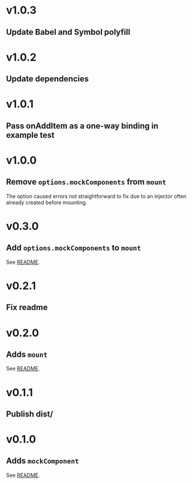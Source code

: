 # v1.0.3
## Update Babel and Symbol polyfill

# v1.0.2
## Update dependencies

# v1.0.1
## Pass onAddItem as a one-way binding in example test

# v1.0.0
## Remove `options.mockComponents` from `mount`

The option caused errors not straightforward to fix due to an injector often already created before mounting.

# v0.3.0
## Add `options.mockComponents` to `mount`

See [README](README.md#mounttemplate-props-options--testelementwrapper).

# v0.2.1
## Fix readme

# v0.2.0
## Adds `mount`

See [README](README.md#mounttemplate-props--testelementwrapper).

# v0.1.1
## Publish dist/

# v0.1.0
## Adds `mockComponent`

See [README](README.md#api).
